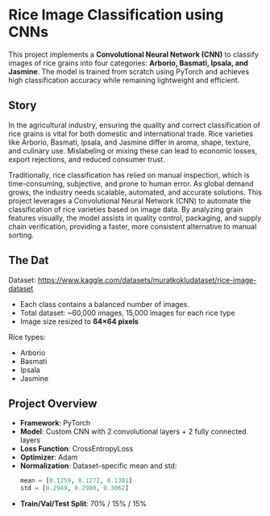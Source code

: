 # Rice Image Classification using CNNs

This project implements a **Convolutional Neural Network (CNN)** to classify images of rice grains into four categories: **Arborio, Basmati, Ipsala, and Jasmine**. The model is trained from scratch using PyTorch and achieves high classification accuracy while remaining lightweight and efficient.

## Story

In the agricultural industry, ensuring the quality and correct classification of rice grains is vital for both domestic and international trade. Rice varieties like Arborio, Basmati, Ipsala, and Jasmine differ in aroma, shape, texture, and culinary use. Mislabeling or mixing these can lead to economic losses, export rejections, and reduced consumer trust.

Traditionally, rice classification has relied on manual inspection, which is time-consuming, subjective, and prone to human error. As global demand grows, the industry needs scalable, automated, and accurate solutions. This project leverages a Convolutional Neural Network (CNN) to automate the classification of rice varieties based on image data. By analyzing grain features visually, the model assists in quality control, packaging, and supply chain verification, providing a faster, more consistent alternative to manual sorting.

## The Dat

Dataset: https://www.kaggle.com/datasets/muratkokludataset/rice-image-dataset

- Each class contains a balanced number of images.
- Total dataset: ~60,000 images, 15,000 images for each rice type
- Image size resized to **64×64 pixels**

Rice types:
- Arborio
- Basmati
- Ipsala
- Jasmine

## Project Overview
- **Framework**: PyTorch
- **Model**: Custom CNN with 2 convolutional layers + 2 fully connected layers
- **Loss Function**: CrossEntropyLoss
- **Optimizer**: Adam
- **Normalization**: Dataset-specific mean and std:
  ```python
  mean = [0.1259, 0.1272, 0.1301]
  std = [0.2949, 0.2980, 0.3062]
  ```
- **Train/Val/Test Split**: 70% / 15% / 15%
